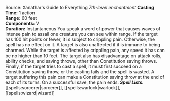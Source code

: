 Source: Xanathar's Guide to Everything
*7th-level enchantment*
**Casting Time:** 1 action  
**Range:** 60 feet  
**Components:** V  
**Duration:** Instantaneous
You speak a word of power that causes waves of intense pain to assail one creature you can see within range. If the target has 100 hit points or fewer, it is subject to crippling pain. Otherwise, the spell has no effect on it. A target is also unaffected if it is immune to being charmed.
While the target is affected by crippling pain, any speed it has can be no higher than 10 feet. The target also has disadvantage on attack rolls, ability checks, and saving throws, other than Constitution saving throws. Finally, if the target tries to cast a spell, it must first succeed on a Constitution saving throw, or the casting fails and the spell is wasted.
A target suffering this pain can make a Constitution saving throw at the end of each of its turns. On a successful save, the pain ends.
***Spell Lists.*** [[spells:sorcerer|sorcerer]], [[spells:warlock|warlock]], [[spells:wizard|wizard]]
